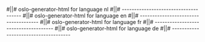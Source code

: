 #||# oslo-generator-html for language nl
#||# -------------------------------------
#||# oslo-generator-html for language en
#||# -------------------------------------
#||# oslo-generator-html for language fr
#||# -------------------------------------
#||# oslo-generator-html for language de
#||# -------------------------------------
